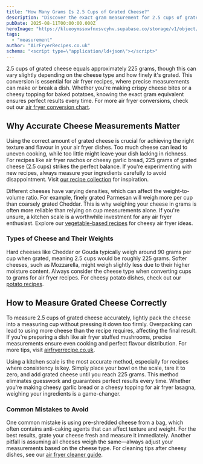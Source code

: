 ```yaml
---
title: "How Many Grams Is 2.5 Cups of Grated Cheese?"
description: "Discover the exact gram measurement for 2.5 cups of grated cheese, perfect for air fryer recipes and baking conversions. Get precise results every time!"
pubDate: 2025-08-11T00:00:00.000Z
heroImage: "https://klueoymssxwfnxsvcyhv.supabase.co/storage/v1/object/public/md/how-many-grams-is-2-5-cups-grated-cheese-6489edf0.webp"
tags:
  - "measurement"
author: "AirFryerRecipes.co.uk"
schema: "<script type=\"application/ld+json\"></script>"
---
```


<p>2.5 cups of grated cheese equals approximately 225 grams, though this can vary slightly depending on the cheese type and how finely it's grated. This conversion is essential for air fryer recipes, where precise measurements can make or break a dish. Whether you're making crispy cheese bites or a cheesy topping for baked potatoes, knowing the exact gram equivalent ensures perfect results every time. For more air fryer conversions, check out our <a href=https://www.airfryerrecipe.co.uk/air-fryer-conversion-chart>air fryer conversion chart</a>.</p>

<h2>Why Accurate Cheese Measurements Matter</h2>
<p>Using the correct amount of grated cheese is crucial for achieving the right texture and flavour in your air fryer dishes. Too much cheese can lead to uneven cooking, while too little might leave your dish lacking in richness. For recipes like air fryer nachos or cheesy garlic bread, 225 grams of grated cheese (2.5 cups) strikes the perfect balance. If you're experimenting with new recipes, always measure your ingredients carefully to avoid disappointment. Visit <a href=https://www.airfryerrecipe.co.uk/recipes>our recipe collection</a> for inspiration.</p>

<p>Different cheeses have varying densities, which can affect the weight-to-volume ratio. For example, finely grated Parmesan will weigh more per cup than coarsely grated Cheddar. This is why weighing your cheese in grams is often more reliable than relying on cup measurements alone. If you're unsure, a kitchen scale is a worthwhile investment for any air fryer enthusiast. Explore our <a href=https://www.airfryerrecipe.co.uk/recipe-category/vegetables>vegetable-based recipes</a> for cheesy air fryer ideas.</p>

<h3>Types of Cheese and Their Weights</h3>
<p>Hard cheeses like Cheddar or Gouda typically weigh around 90 grams per cup when grated, meaning 2.5 cups would be roughly 225 grams. Softer cheeses, such as Mozzarella, might weigh slightly less due to their higher moisture content. Always consider the cheese type when converting cups to grams for air fryer recipes. For cheesy potato dishes, check out our <a href=https://www.airfryerrecipe.co.uk/recipe-category/potatoes>potato recipes</a>.</p>

<h2>How to Measure Grated Cheese Correctly</h2>
<p>To measure 2.5 cups of grated cheese accurately, lightly pack the cheese into a measuring cup without pressing it down too firmly. Overpacking can lead to using more cheese than the recipe requires, affecting the final result. If you're preparing a dish like air fryer stuffed mushrooms, precise measurements ensure even cooking and perfect flavour distribution. For more tips, visit <a href=https://www.airfryerrecipe.co.uk>airfryerrecipe.co.uk</a>.</p>

<p>Using a kitchen scale is the most accurate method, especially for recipes where consistency is key. Simply place your bowl on the scale, tare it to zero, and add grated cheese until you reach 225 grams. This method eliminates guesswork and guarantees perfect results every time. Whether you're making cheesy garlic bread or a cheesy topping for air fryer lasagna, weighing your ingredients is a game-changer.</p>

<h3>Common Mistakes to Avoid</h3>
<p>One common mistake is using pre-shredded cheese from a bag, which often contains anti-caking agents that can affect texture and weight. For the best results, grate your cheese fresh and measure it immediately. Another pitfall is assuming all cheeses weigh the same—always adjust your measurements based on the cheese type. For cleaning tips after cheesy dishes, see our <a href=https://www.airfryerrecipe.co.uk/air-fryer-cleaner>air fryer cleaner guide</a>.</p>